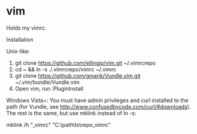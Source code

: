 vim
===

Holds my vimrc.

Installation

Unix-like:
1. git clone https://github.com/ellingjp/vim.git ~/.vimrcrepo
2. cd ~ && ln -s ./.vimrcrepo/vimrc ~/.vimrc
3. git clone https://github.com/gmarik/Vundle.vim.git ~/.vim/bundle/Vundle.vim
4. Open vim, run :PluginInstall


Windows Vista+:
You must have admin privileges and curl installed to the path (for Vundle, see http://www.confusedbycode.com/curl/#downloads).
The rest is the same, but use mklink instead of ln -s:

 mklink /h "_vimrc" "C:\path\to\repo\_vimrc"
